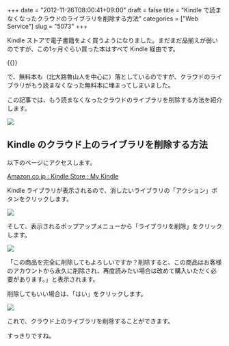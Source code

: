 +++
date = "2012-11-26T08:00:41+09:00"
draft = false
title = "Kindle で読まなくなったクラウドのライブラリを削除する方法"
categories = ["Web Service"]
slug = "5073"
+++

Kindle ストアで電子書籍をよく買うようになりました。まだまだ品揃えが弱いのですが、この1ヶ月ぐらい買った本はすべて Kindle 経由です。

{{<app id="302584613" title="Kindle 3.4（無料）" src="http://a1853.phobos.apple.com/us/r1000/069/Purple/v4/78/fd/37/78fd3798-e2fc-940b-f4ce-38c3b2400e23/mzl.pmwdwuqg.100x100-75.png">}}

で、無料本も（北大路魯山人を中心に）落としているのですが、クラウドのライブラリがもう読まなくなった無料本に埋まってしまいました。

この記事では、もう読まなくなったクラウドのライブラリを削除する方法を紹介します。

![](/images/2012/11/5073_1.png)

## Kindle のクラウド上のライブラリを削除する方法

以下のページにアクセスします。

[Amazon.co.jp : Kindle Store : My Kindle](https://www.amazon.co.jp/gp/digital/fiona/manage?ie=UTF8&ref_=ya___myk&#All)

Kindle ライブラリが表示されるので、消したいライブラリの「アクション」ボタンをクリックします。

![](/images/2012/11/5073_2.png)

そして、表示されるポップアップメニューから「ライブラリを削除」をクリックします。

![](/images/2012/11/5073_3.png)

「この商品を完全に削除してもよろしいですか？削除すると、この商品はお客様のアカウントから永久に削除され、再度読みたい場合は改めて購入いただく必要があります。」と表示されます。

削除してもいい場合は、「はい」をクリックします。

![](/images/2012/11/5073_4.png)

これで、クラウド上のライブラリを削除することができます。

すっきりですね。
